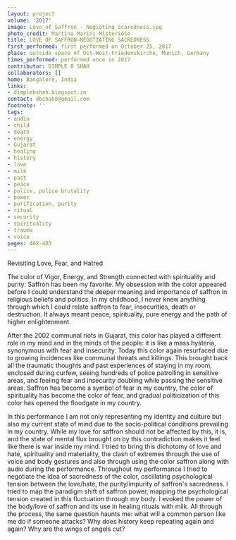 ```yaml
---
layout: project
volume: '2017'
image: Love_of_Saffron_-_Negioting_Scaredness.jpg
photo_credit: Martina Marini Misterioso
title: LOVE OF SAFFRON—NEGOTIATING SACREDNESS
first_performed: first performed on October 25, 2017
place: outside space of Ost-West-Friedenskirche, Munich, Germany
times_performed: performed once in 2017
contributor: DIMPLE B SHAH
collaborators: []
home: Bangalore, India
links:
- dimplebshah.blogspot.in
contact: dbshah8@gmail.com
footnote: ''
tags:
- audio
- child
- death
- energy
- Gujarat
- healing
- history
- love
- milk
- past
- peace
- police, police brutality
- power
- purification, purity
- ritual
- security
- spirituality
- trauma
- voice
pages: 402-403
---
```


Revisiting Love, Fear, and Hatred

The color of Vigor, Energy, and Strength connected with spirituality and purity: Saffron has been my favorite. My obsession with the color appeared before I could understand the deeper meaning and importance of saffron in religious beliefs and politics. In my childhood, I never knew anything through which I could relate saffron to fear, insecurities, death or destruction. It always meant peace, spirituality, pure energy and the path of higher enlightenment.

After the 2002 communal riots in Gujarat, this color has played a different role in my mind and in the minds of the people: it is like a mass hysteria, synonymous with fear and insecurity. Today this color again resurfaced due to growing incidences like communal threats and killings. This brought back all the traumatic thoughts and past experiences of staying in my room, enclosed during curfew, seeing hundreds of police patrolling in sensitive areas, and feeling fear and insecurity doubling while passing the sensitive areas. Saffron has become a symbol of fear in my country, the color of spirituality has become the color of fear, and gradual politicization of this color has opened the floodgate in my country.

In this performance I am not only representing my identity and culture but also my current state of mind due to the socio-political conditions prevailing in my country. While my love for saffron should not be affected by this, it is, and the state of mental flux brought on by this contradiction makes it feel like there is war inside my mind. I tried to bring this dichotomy of love and hate, spirituality and materiality, the clash of extremes through the use of voice and body gestures and also through using the color saffron along with audio during the performance. Throughout my performance I tried to negotiate the idea of sacredness of the color, oscillating psychological tension between the love/hate, the purity/impurity of saffron's sacredness. I tried to map the paradigm shift of saffron power, mapping the psychological tension created in this fluctuation through my body. I evoked the power of the body/love of saffron and its use in healing rituals with milk. All through the process, the same question haunts me: what will a common person like me do if someone attacks? Why does history keep repeating again and again? Why are the wings of angels cut?

